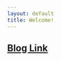 ```yaml
---
layout: default
title: Welcome!
---
```

## [Blog Link](https://amazingkenneth.github.io/blogs/index.html)
